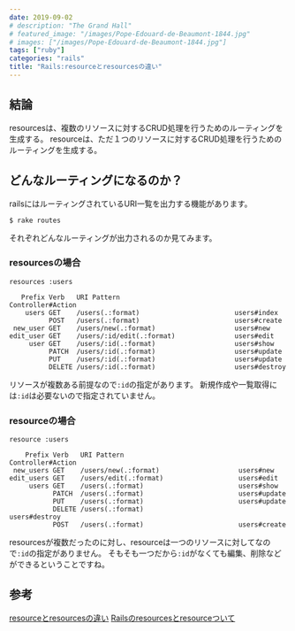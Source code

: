 ```yaml
---
date: 2019-09-02
# description: "The Grand Hall"
# featured_image: "/images/Pope-Edouard-de-Beaumont-1844.jpg"
# images: ["/images/Pope-Edouard-de-Beaumont-1844.jpg"]
tags: ["ruby"]
categories: "rails"
title: "Rails:resourceとresourcesの違い"
---
```


## 結論

resourcesは、複数のリソースに対するCRUD処理を行うためのルーティングを生成する。
resourceは、ただ１つのリソースに対するCRUD処理を行うためのルーティングを生成する。

## どんなルーティングになるのか？

railsにはルーティングされているURI一覧を出力する機能があります。

```
$ rake routes
```

それぞれどんなルーティングが出力されるのか見てみます。

### resourcesの場合

```
resources :users
```

```
   Prefix Verb   URI Pattern                             Controller#Action
    users GET    /users(.:format)                        users#index
          POST   /users(.:format)                        users#create
 new_user GET    /users/new(.:format)                    users#new
edit_user GET    /users/:id/edit(.:format)               users#edit
     user GET    /users/:id(.:format)                    users#show
          PATCH  /users/:id(.:format)                    users#update
          PUT    /users/:id(.:format)                    users#update
          DELETE /users/:id(.:format)                    users#destroy
```

リソースが複数ある前提なので`:id`の指定があります。
新規作成や一覧取得には`:id`は必要ないので指定されていません。

### resourceの場合

```
resource :users
```

```
    Prefix Verb   URI Pattern                             Controller#Action
 new_users GET    /users/new(.:format)                    users#new
edit_users GET    /users/edit(.:format)                   users#edit
     users GET    /users(.:format)                        users#show
           PATCH  /users(.:format)                        users#update
           PUT    /users(.:format)                        users#update
           DELETE /users(.:format)                        users#destroy
           POST   /users(.:format)                        users#create
```

resourcesが複数だったのに対し、resourceは一つのリソースに対してなので`:id`の指定がありません。
そもそも一つだから`:id`がなくても編集、削除などができるということですね。

## 参考

[resourceとresourcesの違い](https://qiita.com/ryuuuuuuuuuu/items/e5960c7fecad4ef1301b)
[Railsのresourcesとresourceついて](https://qiita.com/Atsushi_/items/bb22ce67d14ba1abafc5)